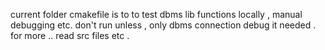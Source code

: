 current folder cmakefile is to to test dbms lib functions locally , manual debugging etc.
don't run unless , only dbms connection debug it needed .
for more  .. read src files etc .
